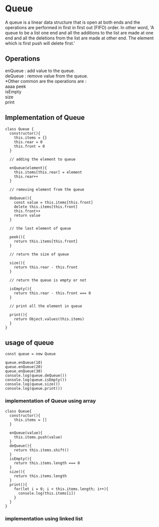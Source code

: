 # Queue

A queue is a linear data structure that is open at both ends and the operations are  performed in first in first out (FIFO) order.
In other word, 'A queue to be a list one end and all the additions to the list are made at one end and all the deletions from the list are made at other end. The element which is first push will delete first.'

## Operations 

enQueue : add value to the queue. <br>
deQueue : remove value from the queue. <br>
*Other common are the operations are : <br>aaaa
peek <br>
isEmpty <br>
size  <br>
print  <br>

## Implementation of Queue

```
class Queue {
  constructor(){
    this.items = {}
    this.rear = 0
    this.front = 0 
  }

  // adding the element to queue

  enQueue(element){
    this.items[this.rear] = element
    this.rear++
  }

  // removing element from the queue

  deQueue(){
    const value = this.items[this.front]
    delete this.items[this.front]
    this.front++
    return value
  }

  // the last element of queue

  peek(){
    return this.items[this.front]
  }

  // return the size of queue

  size(){
    return this.rear - this.front
  }

  // return the queue is empty or not 

  isEmpty(){
    return this.rear - this.front === 0
  }

  // print all the element in queue

  print(){
    return Object.values(this.items)
  }
}
```

## usage of queue 

```
const queue = new Queue

queue.enQueue(10)
queue.enQueue(20)
queue.enQueue(30)
console.log(queue.deQueue())
console.log(queue.isEmpty())
console.log(queue.size())
console.log(queue.print())
```

### implementation of Queue using array

```
class Queue{
  constructor(){
    this.items = []
  }

  enQueue(value){
    this.items.push(value)
  }
  deQueue(){
    return this.items.shift()
  }
  isEmpty(){
    return this.items.length === 0
  }
  size(){
    return this.items.length
  }
  print(){
    for(let i = 0; i < this.items.length; i++){
      console.log(this.items[i])
    }
  }
}
```

### implementation using linked list